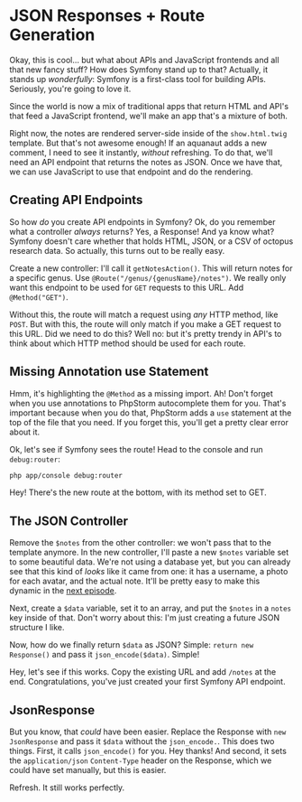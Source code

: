 # JSON Responses + Route Generation

Okay, this is cool... but what about APIs and JavaScript frontends and all that new
fancy stuff? How does Symfony stand up to that? Actually, it stands up *wonderfully*:
Symfony is a first-class tool for building APIs. Seriously, you're going to love
it.

Since the world is now a mix of traditional apps that return HTML and API's that
feed a JavaScript frontend, we'll make an app that's a mixture of both.

Right now, the notes are rendered server-side inside of the `show.html.twig` template.
But that's not awesome enough! If an aquanaut adds a new comment, I need to see it
instantly, *without* refreshing. To do that, we'll need an API endpoint that returns
the notes as JSON. Once we have that, we can use JavaScript to use that endpoint
and do the rendering.

## Creating API Endpoints

So how *do* you create API endpoints in Symfony? Ok, do you remember what a controller
*always* returns? Yes, a Response! And ya know what? Symfony doesn't care whether
that holds HTML, JSON, or a CSV of octopus research data. So actually, this turns
out to be really easy.

Create a new controller: I'll call it `getNotesAction()`. This will return notes
for a specific genus. Use `@Route("/genus/{genusName}/notes")`. We really only want
this endpoint to be used for `GET` requests to this URL. Add `@Method("GET")`.

Without this, the route will match a request using *any* HTTP method, like `POST`.
But with this, the route will only match if you make a GET request to this URL. Did
we need to do this? Well no: but it's pretty trendy in API's to think about which
HTTP method should be used for each route.

## Missing Annotation use Statement

Hmm, it's highlighting the `@Method` as a missing import. Ah! Don't forget when
you use annotations to PhpStorm autocomplete them for you. That's important because
when you do that, PhpStorm adds a `use` statement at the top of the file that you
need. If you forget this, you'll get a pretty clear error about it.

Ok, let's see if Symfony sees the route! Head to the console and run `debug:router`:

```bash
php app/console debug:router
```

Hey! There's the new route at the bottom, with its method set to GET.

## The JSON Controller

Remove the `$notes` from the other controller: we won't pass that to the template
anymore. In the new controller, I'll paste a new `$notes` variable set to some beautiful
data. We're not using a database yet, but you can already see that this kind of *looks*
like it came from one: it has a username, a photo for each avatar, and the actual note.
It'll be pretty easy to make this dynamic in the [next episode](http://knpuniversity.com/screencast/symfony-doctrine).

Next, create a `$data` variable, set it to an array, and put the `$notes` in a `notes`
key inside of that. Don't worry about this: I'm just creating a future JSON structure
I like.

Now, how do we finally return `$data` as JSON? Simple: `return new Response()` and
pass it `json_encode($data)`. Simple!

Hey, let's see if this works. Copy the existing URL and add `/notes` at the end.
Congratulations, you've just created your first Symfony API endpoint.

## JsonResponse

But you know, that *could* have been easier. Replace the Response with `new JsonResponse`
and pass it `$data` without the `json_encode.`. This does two things. First, it
calls `json_encode()` for you. Hey thanks! And second, it sets the `application/json`
`Content-Type` header on the Response, which we could have set manually, but this
is easier.

Refresh. It still works perfectly.
